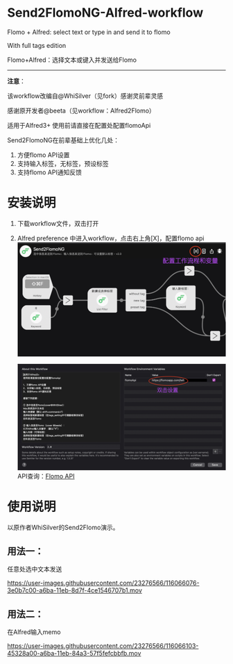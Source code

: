 # Send2FlomoNG-Alfred-workflow
Flomo + Alfred: select text or type in and  send it to flomo

With full tags edition

Flomo+Alfred：选择文本或键入并发送给Flomo

---

**注意**：

该workflow改编自@WhiSilver（见fork）感谢灵前辈灵感

感谢原开发者@beeta（见workflow：Alfred2Flomo）

适用于Alfred3+ 
使用前请直接在配置处配置flomoApi

Send2FlomoNG在前辈基础上优化几处：

1. 方便flomo API设置
2. 支持输入标签，无标签，预设标签
3. 支持flomo API通知反馈


# 安装说明

1. 下载workflow文件，双击打开

2. Alfred preference 中进入workflow，点击右上角[X]，配置flomo api 
   ![设置](./asset/setting.jpg)

   ![配置flomo api](./asset/setApi.jpg)
   API查询：[Flomo API](https://flomoapp.com/mine?source=incoming_webhook)


# 使用说明
以原作者WhiSilver的Send2Flomo演示。

## 用法一：
任意处选中文本发送

https://user-images.githubusercontent.com/23276566/116066076-3e0b7c00-a6ba-11eb-8d7f-4ce1546707b1.mov



## 用法二：
在Alfred输入memo

https://user-images.githubusercontent.com/23276566/116066103-45328a00-a6ba-11eb-84a3-57f5fefcbbfb.mov


